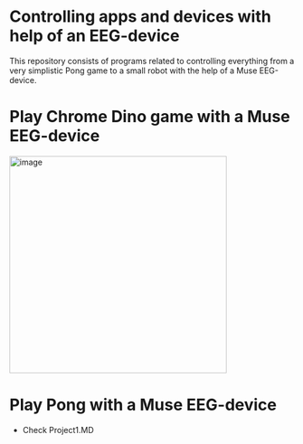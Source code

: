 # Controlling apps and devices with help of an EEG-device
This repository consists of programs related to controlling everything from a very simplistic Pong game to a small robot with the help of a Muse EEG-device.

# Play Chrome Dino game with a Muse EEG-device
<img width="384" alt="image" src="https://github.com/edmund-code/muse-eeg/assets/52833150/167b9dd5-3279-4506-b1ba-271839e922c4">

# Play Pong with a Muse EEG-device

- Check Project1.MD

